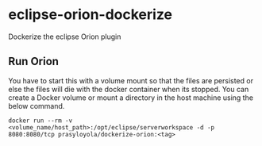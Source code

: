 # eclipse-orion-dockerize
Dockerize the eclipse Orion plugin

## Run Orion
You have to start this with a volume mount so that the files are persisted or else the files will die with the docker container when its stopped. You can create a Docker volume or mount a directory in the host machine using the below command.
        
    docker run --rm -v <volume_name/host_path>:/opt/eclipse/serverworkspace -d -p 8080:8080/tcp prasyloyola/dockerize-orion:<tag>

